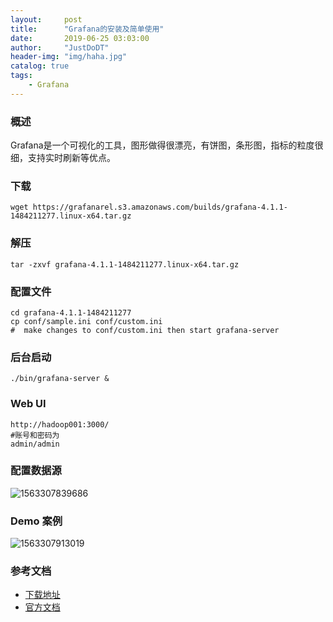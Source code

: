 ```yaml
---
layout:     post
title:      "Grafana的安装及简单使用"
date:       2019-06-25 03:03:00
author:     "JustDoDT"
header-img: "img/haha.jpg"
catalog: true
tags:
    - Grafana
---
```




### 概述

Grafana是一个可视化的工具，图形做得很漂亮，有饼图，条形图，指标的粒度很细，支持实时刷新等优点。

### 下载

~~~
wget https://grafanarel.s3.amazonaws.com/builds/grafana-4.1.1-1484211277.linux-x64.tar.gz
~~~

### 解压

~~~
tar -zxvf grafana-4.1.1-1484211277.linux-x64.tar.gz
~~~

### 配置文件

~~~
cd grafana-4.1.1-1484211277
cp conf/sample.ini conf/custom.ini
#  make changes to conf/custom.ini then start grafana-server
~~~

### 后台启动

~~~
./bin/grafana-server &
~~~

### Web UI

~~~
http://hadoop001:3000/  
#账号和密码为
admin/admin
~~~



### 配置数据源

![1563307839686](C:\Users\HUAWEI\AppData\Roaming\Typora\typora-user-images\1563307839686.png)



### Demo 案例

![1563307913019](C:\Users\HUAWEI\AppData\Roaming\Typora\typora-user-images\1563307913019.png)



### 参考文档

- [下载地址](<https://grafana.com/grafana/download>)
- [官方文档](<http://docs.grafana.org/>)


